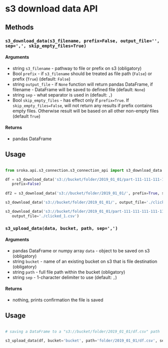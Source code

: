 # s3 download data API

## Methods


### `s3_download_data(s3_filename, prefix=False, output_file='', sep=',', skip_empty_files=True)`


#### Arguments

* string `s3_filename` - pathway to file or prefix on s3 (obligatory)
* Bool `prefix` - if `s3_filename` should be treated as file path (`False`) or prefix (`True`) 
(default: `False`)
* string `output_file` - if `None` function will return pandas DataFrame, if filename - DataFrame will be
saved to defined file (default: `None`)
* string `sep` - what separator is used in (default: `,`)
* Bool `skip_empty_files` - has effect only if `prefix=True`. If `skip_empty_files=False`, will not return any results if
prefix contains empty files. Otherwise result will be based on all other non-empty files (default `True`)
#### Returns

* pandas DataFrame

## Usage
```python

from sroka.api.s3_connection.s3_connection_api import s3_download_data

df = s3_download_data('s3://bucket/folder/2019_01_01/part-111-111-111-111-111-111.csv',
   prefix=False)
   
df2 = s3_download_data('s3://bucket/folder/2019_01_01/', prefix=True, sep=';')

s3_download_data('s3://bucket/folder/2019_01_01/', output_file='./clicked.csv', prefix=True)

s3_download_data('s3://bucket/folder/2019_01_01/part-111-111-111-111-111-111.csv', 
   output_file='./clicked_1.csv')
```


### `s3_upload_data(data, bucket, path, sep=',')`


#### Arguments

* pandas DataFrame or numpy array `data` - object to be saved on s3  (obligatory)
* string `bucket` - name of an existing bucket on s3 that is file destination (obligatory)
* string `path` - full file path within the bucket (obligatory)
* string `sep` - 1-character delimiter to use (default: `,`)

#### Returns

* nothing, prints confirmation the file is saved

## Usage
```python

# saving a DataFrame to a "s3://bucket/folder/2019_01_01/df.csv" path

s3_upload_data(df, bucket='bucket', path='folder/2019_01_01/df.csv', sep=';')
   
```




